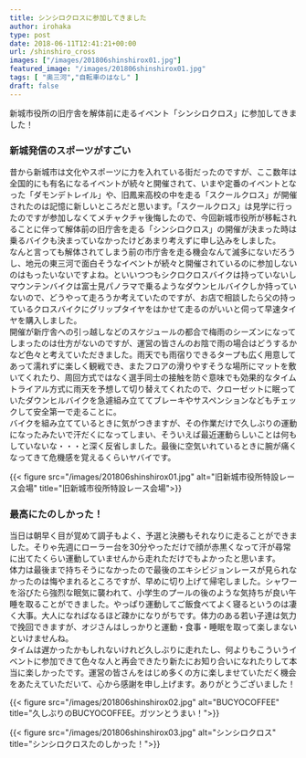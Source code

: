 ```yaml
---
title: シンシロクロスに参加してきました
author: irohaka
type: post
date: 2018-06-11T12:41:21+00:00
url: /shinshiro_cross
images: ["/images/201806shinshirox01.jpg"]
featured_image: "/images/201806shinshirox01.jpg"
tags: [ "奥三河","自転車のはなし" ]
draft: false
---
```


新城市役所の旧庁舎を解体前に走るイベント「シンシロクロス」に参加してきました！　<!--more-->

### 新城発信のスポーツがすごい
昔から新城市は文化やスポーツに力を入れている街だったのですが、ここ数年は全国的にも有名になるイベントが続々と開催されて、いまや定番のイベントとなった「ダモンデトレイル」や、旧鳳来高校の中を走る「スクールクロス」が開催されたのは記憶に新しいところだと思います。「スクールクロス」は見学に行ったのですが参加しなくてメチャクチャ後悔したので、今回新城市役所が移転されることに伴って解体前の旧庁舎を走る「シンシロクロス」の開催が決まった時は乗るバイクも決まっていなかったけどあまり考えずに申し込みをしました。  
なんと言っても解体されてしまう前の市庁舎を走る機会なんて滅多にないだろうし、地元の東三河で面白そうなイベントが続々と開催されているのに参加しないのはもったいないですよね。といいつつもシクロクロスバイクは持っていないしマウンテンバイクは富士見パノラマで乗るようなダウンヒルバイクしか持っていないので、どうやって走ろうか考えていたのですが、お店で相談したら父の持っているクロスバイクにグリップタイヤをはかせて走るのがいいと伺って早速タイヤを購入しました。  
開催が新庁舎への引っ越しなどのスケジュールの都合で梅雨のシーズンになってしまったのは仕方がないのですが、運営の皆さんのお陰で雨の場合はどうするかなど色々と考えていただきました。雨天でも雨宿りできるタープも広く用意してあって濡れずに楽しく観戦でき、またフロアの滑りやすそうな場所にマットを敷いてくれたり、周回方式ではなく選手同士の接触を防ぐ意味でも効果的なタイムトライアル方式に雨天を予想して切り替えてくれたので、クローゼットに眠っていたダウンヒルバイクを急遽組み立ててブレーキやサスペンションなどもチェックして安全第一で走ることに。  
バイクを組み立てているときに気がつきますが、その作業だけで久しぶりの運動になったみたいで汗だくになってしまい、そういえば最近運動らしいことは何もしていないな・・・と深く反省しました。最後に空気いれているときに腕が痛くなってきて危機感を覚えるくらいヤバイです。

{{< figure src="/images/201806shinshirox01.jpg" alt="旧新城市役所特設レース会場" title="旧新城市役所特設レース会場">}}

### 最高にたのしかった！
当日は朝早く目が覚めて調子もよく、予選と決勝もそれなりに走ることができました。そりゃ先週にローラー台を30分やっただけで顔が赤黒くなって汗が尋常に出てたくらい運動していませんから走れただけでもよかったと思います。  
体力は最後まで持ちそうになかったので最後のエキシビジョンレースが見られなかったのは悔やまれるところですが、早めに切り上げて帰宅しました。シャワーを浴びたら強烈な眠気に襲われて、小学生のプールの後のような気持ちが良い午睡を取ることができました。やっぱり運動してご飯食べてよく寝るというのは凄く大事。大人になればなるほど疎かになりがちです。体力のある若い子達は気力で挽回できますが、オジさんはしっかりと運動・食事・睡眠を取って楽しまないといけませんね。  
タイムは遅かったかもしれないけれど久しぶりに走れたし、何よりもこういうイベントに参加できて色々な人と再会できたり新たにお知り合いになれたりして本当に楽しかったです。運営の皆さんをはじめ多くの方に楽しませていただく機会をあたえていただいて、心から感謝を申し上げます。ありがとうございました！

{{< figure src="/images/201806shinshirox02.jpg" alt="BUCYOCOFFEE" title="久しぶりのBUCYOCOFFEE。ガツンとうまい！">}}

{{< figure src="/images/201806shinshirox03.jpg" alt="シンシロクロス" title="シンシロクロスたのしかった！">}}